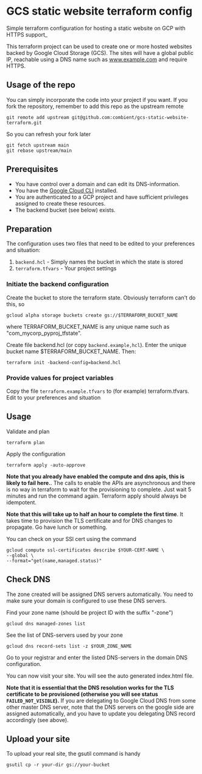 # GCS static website terraform config

Simple terraform configuration for hosting a static website on GCP with HTTPS support_

This terraform project can be used to create one or more hosted websites backed by 
Google Cloud Storage (GCS). The sites will have a global public IP, reachable using
a DNS name such as www.example.com and require HTTPS. 

## Usage of the repo

You can simply incorporate the code into your project if you want.
If you fork the repository, remember to add this repo as the upstream remote

    git remote add upstream git@github.com:combient/gcs-static-website-terraform.git

So you can refresh your fork later

    git fetch upstream main
    git rebase upstream/main 

## Prerequisites

- You have control over a domain and can edit its DNS-information. 
- You have the [Google Cloud CLI](https://cloud.google.com/sdk/docs/install-sdk) installed. 
- You are authenticated to a GCP project and have sufficient privileges assigned to create 
these resources.
- The backend bucket (see below) exists.

## Preparation

The configuration uses two files that need to be edited to your preferences and situation:
1. `backend.hcl` - Simply names the bucket in which the state is stored
2. `terraform.tfvars` - Your project settings

### Initiate the backend configuration

Create the bucket to store the terraform state. Obviously terraform can't do this, so

    gcloud alpha storage buckets create gs://$TERRAFORM_BUCKET_NAME

where TERRAFORM_BUCKET_NAME is any unique name such as "com_mycorp_pyproj_tfstate".

Create file backend.hcl (or copy `backend.example,hcl`). Enter the unique bucket name $TERRAFORM_BUCKET_NAME. Then:

    terraform init -backend-config=backend.hcl   

### Provide values for project variables

Copy the file `terraform.example.tfvars` to (for example) terraform.tfvars. Edit to your preferences and situation

## Usage

Validate and plan

    terraform plan

Apply the configuration

    terraform apply -auto-approve

**Note that you already have enabled the compute and dns apis, this is likely to fail here.**. The calls to enable
the APIs are asynchronous and there is no way in terraform to wait for the provisioning to complete. Just wait 5 minutes
and run the command again. Terraform apply should always be idempotent.

**Note that this will take up to half an hour to complete the first time**. It takes time to provision 
the TLS certificate and for DNS changes to propagate. Go have lunch or something. 

You can check on your SSl cert using the command

    gcloud compute ssl-certificates describe $YOUR-CERT-NAME \
    --global \
    --format="get(name,managed.status)"

## Check DNS

The zone created will be assigned DNS servers automatically. You need to make sure your domain is configured to use these
DNS servers. 

Find your zone name (should be project ID with the suffix "-zone")

    gcloud dns managed-zones list

See the list of DNS-servers used by your zone

    gcloud dns record-sets list -z $YOUR_ZONE_NAME

Go to your registrar and enter the listed DNS-servers in the domain DNS configuration. 

You can now visit your site. You will see the auto generated index.html file. 

**Note that it is essential that the DNS resolution works for the TLS certificate to be provisioned 
(otherwise you will see status `FAILED_NOT_VISIBLE`).** If you are delegating to Google Cloud DNS from
some other master DNS server, note that the DNS servers on the google side are assigned automatically,
and you have to update you delegating DNS record accordingly (see above).

## Upload your site

To upload your real site, the gsutil command is handy

    gsutil cp -r your-dir gs://your-bucket